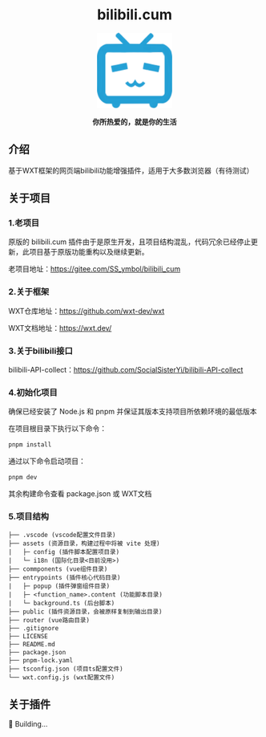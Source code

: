 <div align="center">
	<h1>bilibili.cum</h1>
	<img src="./public/icon/128.png" width="150" align="center" />
	<br/> <br/>
	<strong>你所热爱的，就是你的生活</strong>
</div>

## 介绍

基于WXT框架的网页端bilibili功能增强插件，适用于大多数浏览器（有待测试）

## 关于项目

### 1.老项目

原版的 bilibili.cum 插件由于是原生开发，且项目结构混乱，代码冗余已经停止更新，此项目基于原版功能重构以及继续更新。

老项目地址：https://gitee.com/SS_ymbol/bilibili_cum

### 2.关于框架

WXT仓库地址：https://github.com/wxt-dev/wxt

WXT文档地址：https://wxt.dev/

### 3.关于bilibili接口

bilibili-API-collect：https://github.com/SocialSisterYi/bilibili-API-collect

### 4.初始化项目

确保已经安装了 Node.js 和 pnpm 并保证其版本支持项目所依赖环境的最低版本

在项目根目录下执行以下命令：

```bash
pnpm install
```

通过以下命令启动项目：

```bash
pnpm dev
```
其余构建命令查看 package.json 或 WXT文档

### 5.项目结构

```
├── .vscode (vscode配置文件目录)
├── assets (资源目录，构建过程中将被 vite 处理)
|   ├─ config (插件脚本配置项目录)
|   └─ i18n (国际化目录<目前没用>)
├── commponents (vue组件目录)
├── entrypoints (插件核心代码目录)
|   ├─ popup (插件弹窗组件目录)
|   ├─ <function_name>.content (功能脚本目录)
|   └─ background.ts (后台脚本)
├── public (插件资源目录，会被原样复制到输出目录)
├── router (vue路由目录)
├── .gitignore
├── LICENSE
├── README.md
├── package.json
├── pnpm-lock.yaml
├── tsconfig.json (项目ts配置文件)
└── wxt.config.js (wxt配置文件)
```

## 关于插件
🚧 Building...

